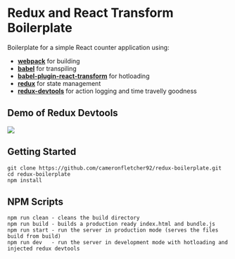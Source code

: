 Redux and React Transform Boilerplate
=====================

Boilerplate for a simple React counter application using:
* **[webpack](https://github.com/webpack/webpackwebpack)** for building
* **[babel](https://github.com/babel/babel)** for transpiling
* **[babel-plugin-react-transform](https://github.com/gaearon/babel-plugin-react-transform)** for hotloading
* **[redux](https://github.com/rackt/redux)** for state management
* **[redux-devtools](https://github.com/gaearon/redux-devtools)** for action logging and time travelly goodness

## Demo of Redux Devtools

![](http://i.imgur.com/J4GeW0M.gif)


## Getting Started

```
git clone https://github.com/cameronfletcher92/redux-boilerplate.git
cd redux-boilerplate
npm install
```

## NPM Scripts
```
npm run clean - cleans the build directory
npm run build - builds a production ready index.html and bundle.js
npm run start - run the server in production mode (serves the files build from build)
npm run dev   - run the server in development mode with hotloading and injected redux devtools
```
